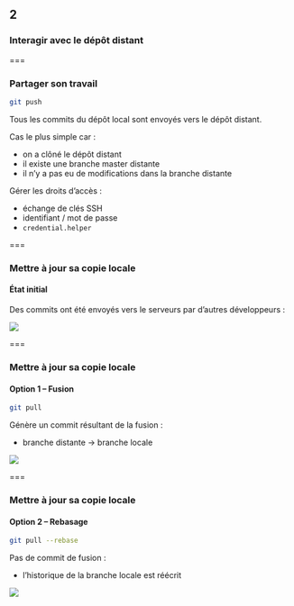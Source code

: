 <!-- .slide: data-background-image="images/git-logo.png" data-background-size="800px" class="chapter" -->
## 2
### Interagir avec le dépôt distant


===


<!-- .slide: class="slide" -->
### Partager son travail

```bash
git push
```

Tous les commits du dépôt local sont envoyés vers le dépôt distant.

Cas le plus simple car :
 - on a clôné le dépôt distant
 - il existe une branche master distante
 - il n’y a pas eu de modifications dans la branche distante

Gérer les droits d’accès :
 - échange de clés SSH
 - identifiant / mot de passe
 - `credential.helper`


===

 
<!-- .slide: class="slide" -->
### Mettre à jour sa copie locale
#### État initial

Des commits ont été envoyés vers le serveurs par d’autres développeurs :


<div class="center">
    <img src="images/rebase-1.png" />
</div>


===


<!-- .slide: class="slide" -->
### Mettre à jour sa copie locale
#### Option 1 – Fusion

```bash
git pull
```
Génère un commit résultant de la fusion :
 - branche distante -> branche locale

<div class="center">
    <img src="images/rebase-2.png" />
</div>


===


<!-- .slide: class="slide" -->
### Mettre à jour sa copie locale
#### Option 2 – Rebasage

```bash
git pull --rebase
```
Pas de commit de fusion :
 - l’historique de la branche locale est réécrit
 
<div class="center">
    <img src="images/rebase-3.png" />
</div>